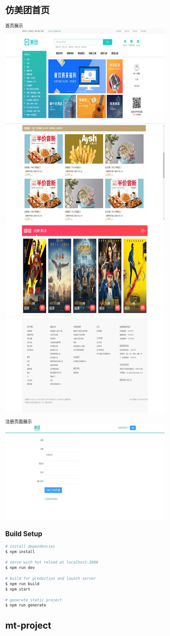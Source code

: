仿美团首页
===
首页展示
<br>
<img  width="900" height="300" src="https://raw.githubusercontent.com/pengkunbin/mt-project/master/gitimg/header.png"><br>
<img  width="900" height="300" src="https://raw.githubusercontent.com/pengkunbin/mt-project/master/gitimg/index1.png"><br>
<img  width="900" height="300" src="https://raw.githubusercontent.com/pengkunbin/mt-project/master/gitimg/index2.png"><br>
<img  width="900" height="300" src="https://raw.githubusercontent.com/pengkunbin/mt-project/master/gitimg/footer.png"><br>

注册页面展示<br>
<img  width="900" height="300" src="https://raw.githubusercontent.com/pengkunbin/mt-project/master/gitimg/register.png"><br>


## Build Setup

``` bash
# install dependencies
$ npm install

# serve with hot reload at localhost:3000
$ npm run dev

# build for production and launch server
$ npm run build
$ npm start

# generate static project
$ npm run generate
```

# mt-project
